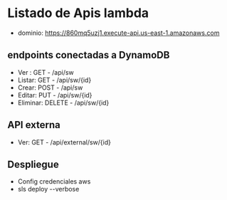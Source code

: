 

# Listado de Apis lambda
- dominio: https://860mq5uzj1.execute-api.us-east-1.amazonaws.com

## endpoints conectadas a DynamoDB
  - Ver : GET - /api/sw
  - Listar: GET - /api/sw/{id}
  - Crear: POST - /api/sw
  - Editar: PUT - /api/sw/{id}
  - Eliminar: DELETE - /api/sw/{id}

## API externa
  - Ver: GET - /api/external/sw/{id}

## Despliegue
- Config credenciales aws
- sls deploy --verbose
